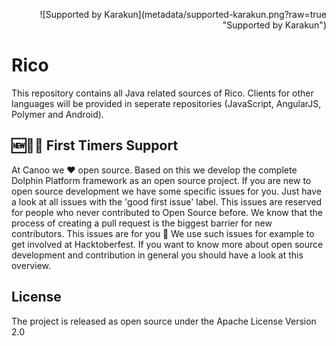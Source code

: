 <p align="right">
![Supported by Karakun](metadata/supported-karakun.png?raw=true "Supported by Karakun")
</p>

# Rico
This repository contains all Java related sources of Rico. Clients for other languages will be provided in seperate repositories (JavaScript, AngularJS, Polymer and Android).

## 🆕🐥🐶 First Timers Support
At Canoo we ❤️ open source. Based on this we develop the complete Dolphin Platform framework as an open source project. If you are new to open source development we have some specific issues for you. Just have a look at all issues with the 'good first issue' label. This issues are reserved for people who never contributed to Open Source before. We know that the process of creating a pull request is the biggest barrier for new contributors. This issues are for you 💝 We use such issues for example to get involved at Hacktoberfest. If you want to know more about open source development and contribution in general you should have a look at this overview.

## License
The project is released as open source under the Apache License Version 2.0